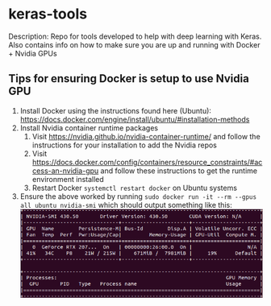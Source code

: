 # keras-tools
Description: Repo for tools developed to help with deep learning with Keras. Also contains info on how to make sure
 you are up and running with Docker + Nvidia GPUs

## Tips for ensuring Docker is setup to use Nvidia GPU
1. Install Docker using the instructions found here (Ubuntu): https://docs.docker.com/engine/install/ubuntu/#installation-methods
2. Install Nvidia container runtime packages
    1. Visit https://nvidia.github.io/nvidia-container-runtime/ and follow the instructions for your installation to
     add the Nvidia repos
    2. Visit https://docs.docker.com/config/containers/resource_constraints/#access-an-nvidia-gpu and follow these
     instructions to get the runtime environment installed
    3. Restart Docker `systemctl restart docker` on Ubuntu systems
3. Ensure the above worked by running `sudo docker run -it --rm --gpus all ubuntu nvidia-smi` which should output
 something like this: ![nvidia-smi screenshot](assets/images/nvidiasmi-keras-tools.png)
    